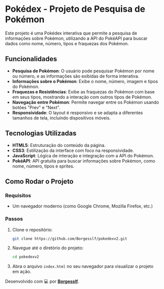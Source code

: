 # Pokédex - Projeto de Pesquisa de Pokémon

Este projeto é uma Pokédex interativa que permite a pesquisa de informações sobre Pokémon, utilizando a API do PokéAPI para buscar dados como nome, número, tipos e fraquezas dos Pokémon.

## Funcionalidades

- **Pesquisa de Pokémon**: O usuário pode pesquisar Pokémon por nome ou número, e as informações são exibidas de forma interativa.
- **Informações sobre o Pokémon**: Exibe o nome, número, imagem e tipos do Pokémon.
- **Fraquezas e Resistências**: Exibe as fraquezas do Pokémon com base em seus tipos, mostrando a interação com outros tipos de Pokémon.
- **Navegação entre Pokémon**: Permite navegar entre os Pokémon usando botões "Prev" e "Next".
- **Responsividade**: O layout é responsivo e se adapta a diferentes tamanhos de tela, incluindo dispositivos móveis.

## Tecnologias Utilizadas

- **HTML5**: Estruturação do conteúdo da página.
- **CSS3**: Estilização da interface com foco na responsividade.
- **JavaScript**: Lógica de interação e integração com a API do Pokémon.
- **PokéAPI**: API gratuita para buscar informações sobre Pokémon, como nome, número, tipos e sprites.

## Como Rodar o Projeto

### Requisitos
- Um navegador moderno (como Google Chrome, Mozilla Firefox, etc.)

### Passos

1. Clone o repositório:

    ```bash
    git clone https://github.com/Borgesslf/pokedexv2.git
    ```
2. Navegue até o diretório do projeto:

    ```bash
    cd pokedexv2
    ```
3. Abra o arquivo `index.html` no seu navegador para visualizar o projeto em ação.

Desenvolvido com 💻 por **[Borgesslf](https://github.com/Borgesslf)**.
